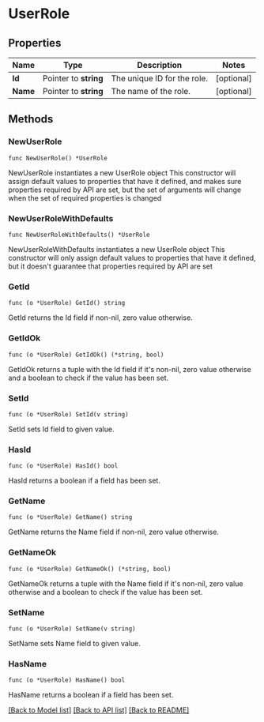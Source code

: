 # UserRole

## Properties

Name | Type | Description | Notes
------------ | ------------- | ------------- | -------------
**Id** | Pointer to **string** | The unique ID for the role. | [optional] 
**Name** | Pointer to **string** | The name of the role. | [optional] 

## Methods

### NewUserRole

`func NewUserRole() *UserRole`

NewUserRole instantiates a new UserRole object
This constructor will assign default values to properties that have it defined,
and makes sure properties required by API are set, but the set of arguments
will change when the set of required properties is changed

### NewUserRoleWithDefaults

`func NewUserRoleWithDefaults() *UserRole`

NewUserRoleWithDefaults instantiates a new UserRole object
This constructor will only assign default values to properties that have it defined,
but it doesn't guarantee that properties required by API are set

### GetId

`func (o *UserRole) GetId() string`

GetId returns the Id field if non-nil, zero value otherwise.

### GetIdOk

`func (o *UserRole) GetIdOk() (*string, bool)`

GetIdOk returns a tuple with the Id field if it's non-nil, zero value otherwise
and a boolean to check if the value has been set.

### SetId

`func (o *UserRole) SetId(v string)`

SetId sets Id field to given value.

### HasId

`func (o *UserRole) HasId() bool`

HasId returns a boolean if a field has been set.

### GetName

`func (o *UserRole) GetName() string`

GetName returns the Name field if non-nil, zero value otherwise.

### GetNameOk

`func (o *UserRole) GetNameOk() (*string, bool)`

GetNameOk returns a tuple with the Name field if it's non-nil, zero value otherwise
and a boolean to check if the value has been set.

### SetName

`func (o *UserRole) SetName(v string)`

SetName sets Name field to given value.

### HasName

`func (o *UserRole) HasName() bool`

HasName returns a boolean if a field has been set.


[[Back to Model list]](../README.md#documentation-for-models) [[Back to API list]](../README.md#documentation-for-api-endpoints) [[Back to README]](../README.md)


